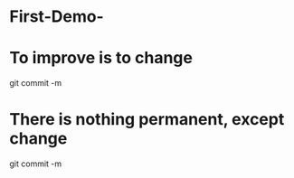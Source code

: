 # First-Demo-
# To improve is to change
git commit -m
# There is nothing permanent, except change
git commit -m
